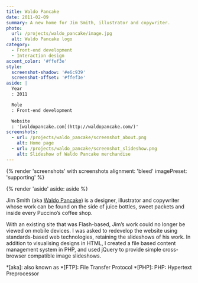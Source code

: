 ```yaml
---
title: Waldo Pancake
date: 2011-02-09
summary: A new home for Jim Smith, illustrator and copywriter.
photo:
  url: /projects/waldo_pancake/image.jpg
  alt: Waldo Pancake logo
category:
  - Front-end development
  - Interaction design
accent_color: '#ffef3e'
style:
  screenshot-shadow: '#e6c939'
  screenshot-offset: '#ffef3e'
aside: |
  Year
  : 2011

  Role
  : Front-end development

  Website
  : '[waldopancake.com](http://waldopancake.com/)'
screenshots:
  - url: /projects/waldo_pancake/screenshot_about.png
    alt: Home page
  - url: /projects/waldo_pancake/screenshot_slideshow.png
    alt: Slideshow of Waldo Pancake merchandise
---
```

{% render 'screenshots' with screenshots
  alignment: 'bleed'
  imagePreset: 'supporting'
%}

{% render 'aside'
  aside: aside
%}

Jim Smith (aka [Waldo Pancake][1]) is a designer, illustrator and copywriter whose work can be found on the side of juice bottles, sweet packets and inside every Puccino’s coffee shop.

With an existing site that was Flash-based, Jim’s work could no longer be viewed on mobile devices. I was asked to redevelop the website using standards-based web technologies, retaining the slideshows of his work.	In addition to visualising designs in HTML, I created a file based content management system in PHP, and used jQuery to provide simple cross-browser compatible image slideshows.

[1]: http://waldopancake.com

*[aka]: also known as
*[FTP]: File Transfer Protocol
*[PHP]: PHP: Hypertext Preprocessor
